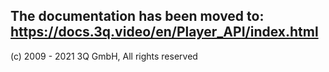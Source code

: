 ## The documentation has been moved to: https://docs.3q.video/en/Player_API/index.html

(c) 2009 - 2021 3Q GmbH, All rights reserved



